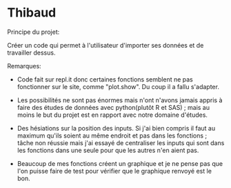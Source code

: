 # Thibaud

Principe du projet:

Créer un code qui permet à l'utilisateur d'importer ses données et de travailler dessus.

Remarques:

- Code fait sur repl.it donc certaines fonctions semblent ne pas fonctionner sur le site, comme "plot.show". Du coup il a fallu s'adapter.

- Les possibilités ne sont pas énormes mais n'ont n'avons jamais appris à faire des études de données avec python(plutôt R et SAS) ; mais au moins le but du projet est en rapport avec notre domaine d'études.

- Des hésiations sur la position des inputs. Si j'ai bien compris il faut au maximum qu'ils soient au même endroit et pas dans les fonctions ; tâche non réussie mais j'ai essayé de centraliser les inputs qui sont dans les fonctions dans une seule pour que les autres n'en aient pas.

- Beaucoup de mes fonctions créent un graphique et je ne pense pas que l'on puisse faire de test pour vérifier que le graphique renvoyé est le bon.